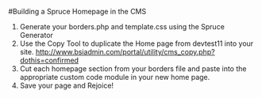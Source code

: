#Building a Spruce Homepage in the CMS

1. Generate your borders.php and template.css using the Spruce Generator
2. Use the Copy Tool to duplicate the Home page from devtest11 into your site.
    http://www.bsiadmin.com/portal/utility/cms_copy.php?dothis=confirmed
3. Cut each homepage section from your borders file and paste into the appropriate custom code module in your new home page.
4. Save your page and Rejoice!
